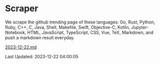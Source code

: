 # Scraper

We scrape the github trending page of these languages: Go, Rust, Python, Ruby, C++, C, Java, Shell, Makefile, Swift, Objective-C, Kotlin, Jupyter-Notebook, HTML, JavaScript, TypeScript, CSS, Vue, TeX, Markdown, and push a markdown result everyday.

[2023-12-22.md](https://github.com/yangwenmai/github-trending-backup/blob/master/2023-12-22.md)

Last Updated: 2023-12-22 04:00:05